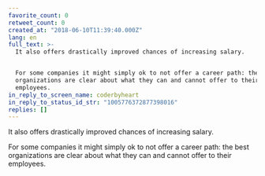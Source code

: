 ```yaml
---
favorite_count: 0
retweet_count: 0
created_at: "2018-06-10T11:39:40.000Z"
lang: en
full_text: >-
  It also offers drastically improved chances of increasing salary.


  For some companies it might simply ok to not offer a career path: the best
  organizations are clear about what they can and cannot offer to their
  employees.
in_reply_to_screen_name: coderbyheart
in_reply_to_status_id_str: "1005776372877398016"
replies: []
---
```


It also offers drastically improved chances of increasing salary.

For some companies it might simply ok to not offer a career path: the best
organizations are clear about what they can and cannot offer to their employees.
